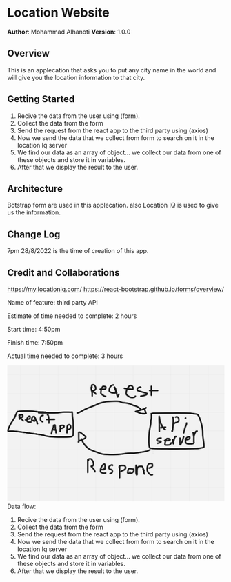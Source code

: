 # Location Website

**Author**: Mohammad Alhanoti
**Version**: 1.0.0 

## Overview
This is an applecation that asks you to put any city name in the world and will give you the location information to that city.


## Getting Started
1.	Recive the data from the user using (form).
2.	Collect the data from the form 
3.	Send the request from the react app to the third party using (axios)
4.	Now we send the data that we collect from form to search on it in the location Iq server 
5.	We find our data as an array of object… we collect our data from one of these objects and store it in variables.
6.	After that we display the result to the user.



## Architecture
Botstrap form are used in this applecation.
also Location IQ is used to give us the information.


## Change Log
7pm 28/8/2022 is the time of creation of this app.

## Credit and Collaborations
https://my.locationiq.com/
https://react-bootstrap.github.io/forms/overview/


Name of feature: third party API

Estimate of time needed to complete: 2 hours

Start time: 4:50pm

Finish time: 7:50pm

Actual time needed to complete: 3 hours 

![partner work](./partner/api.png)
Data flow:
1.	Recive the data from the user using (form).
2.	Collect the data from the form 
3.	Send the request from the react app to the third party using (axios)
4.	Now we send the data that we collect from form to search on it in the location Iq server 
5.	We find our data as an array of object… we collect our data from one of these objects and store it in variables.
6.	After that we display the result to the user.